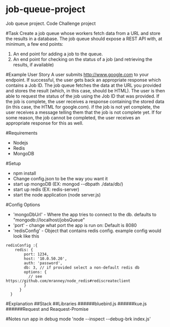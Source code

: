 # job-queue-project
Job queue project. Code Challenge project

#Task
Create a job queue whose workers fetch data from a URL and store the results in a database.  The job queue should expose a REST API with, at minimum, a few end points:
1) An end point for adding a job to the queue.
2) An end point for checking on the status of a job (and retrieving the results, if available)

#Example User Story
A user submits http://www.google.com to your endpoint. If successful, the user gets back an appropriate response which contains a Job ID. The job queue fetches the data at the URL you provided and stores the result (which, in this case, should be HTML). The user is then able to request the status of the job using the Job ID that was provided. If the job is complete, the user receives a response containing the stored data (in this case, the HTML for google.com). if the job is not yet complete, the user receives a message telling them that the job is not complete yet. If for some reason, the job cannot be completed, the user receives an appropriate response for this as well.


#Requirements
- Nodejs
- Redis
- MongoDB

#Setup
- npm install
- Change config.json to be the way you want it
- start up mongoDB (EX: mongod --dbpath ./data/db/)
- start up redis (EX: redis-server)
- start the node application (node server.js)

#Config Options
- 'mongoDbUrl' - Where the app tries to connect to the db. defaults to "mongodb://localhost/jobsQueue"
- 'port' - change what port the app is run on: Default is 8080
- 'redisConfig' - Object that contains redis config. example config would look like this
```
redisConfig :{
    redis: {
        port: 1234,
        host: '10.0.50.20',
        auth: 'password',
        db: 3, // if provided select a non-default redis db
        options: {
          // see https://github.com/mranney/node_redis#rediscreateclient
        }
      }
  }
  ```

#Explanation
##Stack
##Libraries
######bluebird.js
######kue.js
######Request and Reaquest-Promise



#Notes
run app in debug mode
'node --inspect --debug-brk index.js'
